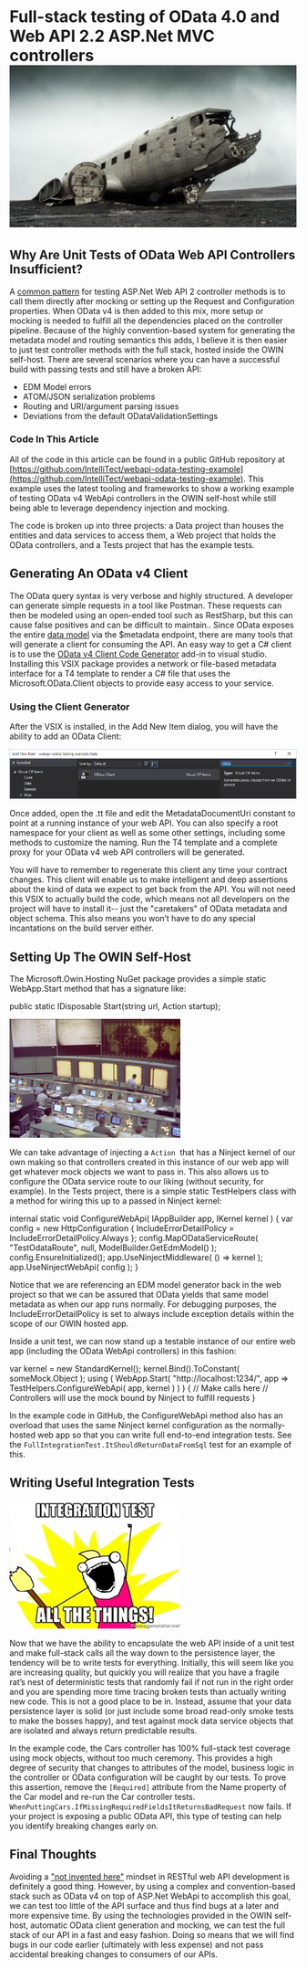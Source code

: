 
# Full-stack testing of OData 4.0 and Web API 2.2 ASP.Net MVC controllers![image02](https://raw.githubusercontent.com/worseTyler/MarkdownBlogs/main/2016/01/self-hosted-integration-testing-of-odata-and-webapi/images/image02-1024x576.jpg)

## Why Are Unit Tests of OData Web API Controllers Insufficient?

A [common pattern](https://www.asp.net/web-api/overview/testing-and-debugging/unit-testing-controllers-in-web-api) for testing ASP.Net Web API 2 controller methods is to call them directly after mocking or setting up the Request and Configuration properties. When OData v4 is then added to this mix, more setup or mocking is needed to fulfill all the dependencies placed on the controller pipeline. Because of the highly convention-based system for generating the metadata model and routing semantics this adds, I believe it is then easier to just test controller methods with the full stack, hosted inside the OWIN self-host. There are several scenarios where you can have a successful build with passing tests and still have a broken API:

- EDM Model errors
- ATOM/JSON serialization problems
- Routing and URI/argument parsing issues
- Deviations from the default ODataValidationSettings

### Code In This Article

All of the code in this article can be found in a public GitHub repository at [https://github.com/IntelliTect/webapi-odata-testing-example](https://github.com/IntelliTect/webapi-odata-testing-example). This example uses the latest tooling and frameworks to show a working example of testing OData v4 WebApi controllers in the OWIN self-host while still being able to leverage dependency injection and mocking.

The code is broken up into three projects: a Data project than houses the entities and data services to access them, a Web project that holds the OData controllers, and a Tests project that has the example tests.

## Generating An OData v4 Client

The OData query syntax is very verbose and highly structured. A developer can generate simple requests in a tool like Postman. These requests can then be modeled using an open-ended tool such as RestSharp, but this can cause false positives and can be difficult to maintain.. Since OData exposes the entire [data model](https://docs.oasis-open.org/odata/odata/v4.0/errata02/os/complete/part1-protocol/odata-v4.0-errata02-os-part1-protocol-complete.html#_Metadata_Document_Request) via the $metadata endpoint, there are many tools that will generate a client for consuming the API. An easy way to get a C# client is to use the [OData v4 Client Code Generator](https://visualstudiogallery.msdn.microsoft.com/9b786c0e-79d1-4a50-89a5-125e57475937) add-in to visual studio. Installing this VSIX package provides a network or file-based metadata interface for a T4 template to render a C# file that uses the Microsoft.OData.Client objects to provide easy access to your service.

### Using the Client Generator

After the VSIX is installed, in the Add New Item dialog, you will have the ability to add an OData Client:

![image05](https://raw.githubusercontent.com/worseTyler/MarkdownBlogs/main/2016/01/self-hosted-integration-testing-of-odata-and-webapi/images/image05.png)

Once added, open the .tt file and edit the MetadataDocumentUri constant to point at a running instance of your web API. You can also specify a root namespace for your client as well as some other settings, including some methods to customize the naming. Run the T4 template and a complete proxy for your OData v4 web API controllers will be generated.

You will have to remember to regenerate this client any time your contract changes. This client will enable us to make intelligent and deep assertions about the kind of data we expect to get back from the API. You will not need this VSIX to actually build the code, which means not all developers on the project will have to install it-- just the "caretakers" of OData metadata and object schema. This also means you won’t have to do any special incantations on the build server either.

## Setting Up The OWIN Self-Host

The Microsoft.Owin.Hosting NuGet package provides a simple static WebApp.Start method that has a signature like:

public static IDisposable Start(string url, Action startup);

![image00](https://raw.githubusercontent.com/worseTyler/MarkdownBlogs/main/2016/01/self-hosted-integration-testing-of-odata-and-webapi/images/image00-300x208.png)

We can take advantage of injecting a `Action`  that has a Ninject kernel of our own making so that controllers created in this instance of our web app will get whatever mock objects we want to pass in. This also allows us to configure the OData service route to our liking (without security, for example). In the Tests project, there is a simple static TestHelpers class with a method for wiring this up to a passed in Ninject kernel:

internal static void ConfigureWebApi( IAppBuilder app, IKernel kernel )    {
      var config = new HttpConfiguration
      {
        IncludeErrorDetailPolicy = IncludeErrorDetailPolicy.Always
      };
      config.MapODataServiceRoute( "TestOdataRoute",
          null,
          ModelBuilder.GetEdmModel() );
      config.EnsureInitialized();
      app.UseNinjectMiddleware( () => kernel );
      app.UseNinjectWebApi( config );
}

Notice that we are referencing an EDM model generator back in the web project so that we can be assured that OData yields that same model metadata as when our app runs normally. For debugging purposes, the IncludeErrorDetailPolicy is set to always include exception details within the scope of our OWIN hosted app.

Inside a unit test, we can now stand up a testable instance of our entire web app (including the OData WebApi controllers) in this fashion:

var kernel = new StandardKernel();
kernel.Bind().ToConstant( someMock.Object );
using ( WebApp.Start( "http://localhost:1234/", app => TestHelpers.ConfigureWebApi( app, kernel ) ) )
{
 // Make calls here
 // Controllers will use the mock bound by Ninject to fulfill requests
}

In the example code in GitHub, the ConfigureWebApi method also has an overload that uses the same Ninject kernel configuration as the normally-hosted web app so that you can write full end-to-end integration tests. See the `FullIntegrationTest.ItShouldReturnDataFromSql` test for an example of this.

## Writing Useful Integration Tests

![image01](https://raw.githubusercontent.com/worseTyler/MarkdownBlogs/main/2016/01/self-hosted-integration-testing-of-odata-and-webapi/images/image01-300x225.jpg)

Now that we have the ability to encapsulate the web API inside of a unit test and make full-stack calls all the way down to the persistence layer, the tendency will be to write tests for everything. Initially, this will seem like you are increasing quality, but quickly you will realize that you have a fragile rat’s nest of deterministic tests that randomly fail if not run in the right order and you are spending more time tracing broken tests than actually writing new code. This is not a good place to be in. Instead, assume that your data persistence layer is solid (or just include some broad read-only smoke tests to make the bosses happy), and test against mock data service objects that are isolated and always return predictable results.

In the example code, the Cars controller has 100% full-stack test coverage using mock objects, without too much ceremony. This provides a high degree of security that changes to attributes of the model, business logic in the controller or OData configuration will be caught by our tests. To prove this assertion, remove the `[Required]` attribute from the Name property of the Car model and re-run the Car controller tests. `WhenPuttingCars.IfMissingRequiredFieldsItReturnsBadRequest` now fails. If your project is exposing a public OData API, this type of testing can help you identify breaking changes early on.

## Final Thoughts

Avoiding a ["not invented here"](https://en.wikipedia.org/wiki/Not_invented_here) mindset in RESTful web API development is definitely a good thing. However, by using a complex and convention-based stack such as OData v4 on top of ASP.Net WebApi to accomplish this goal, we can test too little of the API surface and thus find bugs at a later and more expensive time. By using the technologies provided in the OWIN self-host, automatic OData client generation and mocking, we can test the full stack of our API in a fast and easy fashion. Doing so means that we will find bugs in our code earlier (ultimately with less expense) and not pass accidental breaking changes to consumers of our APIs.
